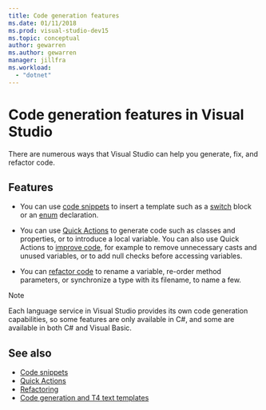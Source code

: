 ```yaml
---
title: Code generation features
ms.date: 01/11/2018
ms.prod: visual-studio-dev15
ms.topic: conceptual
author: gewarren
ms.author: gewarren
manager: jillfra
ms.workload:
  - "dotnet"
---
```

# Code generation features in Visual Studio

There are numerous ways that Visual Studio can help you generate, fix, and refactor code.

## Features

- You can use [code snippets](../ide/code-snippets.md) to insert a template such as a [switch](/dotnet/csharp/language-reference/keywords/switch) block or an [enum](/dotnet/csharp/language-reference/keywords/enum) declaration.

- You can use [Quick Actions](../ide/quick-actions.md) to generate code such as classes and properties, or to introduce a local variable. You can also use Quick Actions to [improve code](../ide/common-quick-actions.md), for example to remove unnecessary casts and unused variables, or to add null checks before accessing variables.

- You can [refactor code](../ide/refactoring-in-visual-studio.md) to rename a variable, re-order method parameters, or synchronize a type with its filename, to name a few.

> [!NOTE]
> Each language service in Visual Studio provides its own code generation capabilities, so some features are only available in C#, and some are available in both C# and Visual Basic.

## See also

- [Code snippets](../ide/code-snippets.md)
- [Quick Actions](../ide/quick-actions.md)
- [Refactoring](../ide/refactoring-in-visual-studio.md)
- [Code generation and T4 text templates](../modeling/code-generation-and-t4-text-templates.md)